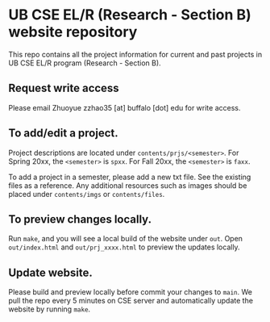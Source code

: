 UB CSE EL/R (Research - Section B) website repository
======================================================

This repo contains all the project information for current and past projects
in UB CSE EL/R program (Research - Section B).

## Request write access

Please email Zhuoyue zzhao35 [at] buffalo [dot] edu for write access.

## To add/edit a project.

Project descriptions are located under `contents/prjs/<semester>`. For Spring
20xx, the `<semester>` is `spxx`. For Fall 20xx, the `<semester>` is `faxx`.

To add a project in a semester, please add a new txt file. See the existing
files as a reference. Any additional resources such as images should be placed
under `contents/imgs` or `contents/files`.

## To preview changes locally.

Run `make`, and you will see a local build of the website under `out`. Open
`out/index.html` and `out/prj_xxxx.html` to preview the updates locally.

## Update website.

Please build and preview locally before commit your changes to `main`.  We pull
the repo every 5 minutes on CSE server and automatically update the website by
running `make`.


